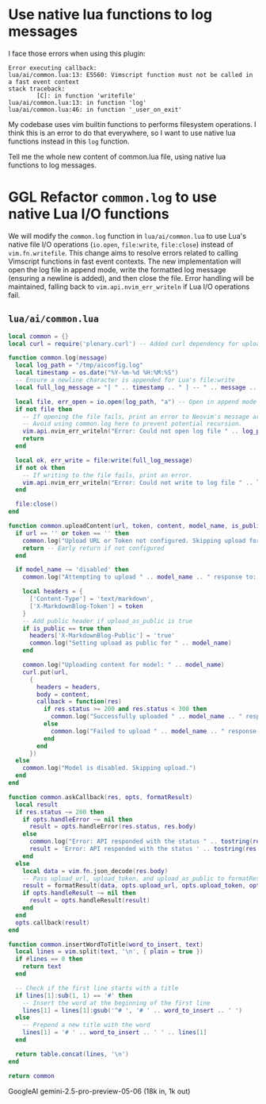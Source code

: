 # Use native lua functions to log messages

I face those errors when using this plugin:

```
Error executing callback:
lua/ai/common.lua:13: E5560: Vimscript function must not be called in a fast event context
stack traceback:
        [C]: in function 'writefile'
lua/ai/common.lua:13: in function 'log'
lua/ai/common.lua:46: in function '_user_on_exit'
```

My codebase uses vim builtin functions to performs filesystem operations.
I think this is an error to do that everywhere, so I want to use native lua functions instead in this `log` function.

Tell me the whole new content of common.lua file, using native lua functions to log messages.




# GGL Refactor `common.log` to use native Lua I/O functions

We will modify the `common.log` function in `lua/ai/common.lua` to use Lua's native file I/O operations (`io.open`, `file:write`, `file:close`) instead of `vim.fn.writefile`. This change aims to resolve errors related to calling Vimscript functions in fast event contexts. The new implementation will open the log file in append mode, write the formatted log message (ensuring a newline is added), and then close the file. Error handling will be maintained, falling back to `vim.api.nvim_err_writeln` if Lua I/O operations fail.

## `lua/ai/common.lua`

```lua
local common = {}
local curl = require('plenary.curl') -- Added curl dependency for upload

function common.log(message)
  local log_path = "/tmp/aiconfig.log"
  local timestamp = os.date("%Y-%m-%d %H:%M:%S")
  -- Ensure a newline character is appended for Lua's file:write
  local full_log_message = "[ " .. timestamp .. " ] -- " .. message .. "\n"

  local file, err_open = io.open(log_path, "a") -- Open in append mode ("a")
  if not file then
    -- If opening the file fails, print an error to Neovim's message area.
    -- Avoid using common.log here to prevent potential recursion.
    vim.api.nvim_err_writeln("Error: Could not open log file " .. log_path .. " for appending: " .. tostring(err_open))
    return
  end

  local ok, err_write = file:write(full_log_message)
  if not ok then
    -- If writing to the file fails, print an error.
    vim.api.nvim_err_writeln("Error: Could not write to log file " .. log_path .. ": " .. tostring(err_write))
  end

  file:close()
end

function common.uploadContent(url, token, content, model_name, is_public)
  if url == '' or token == '' then
    common.log("Upload URL or Token not configured. Skipping upload for " .. model_name .. " response.")
    return -- Early return if not configured
  end

  if model_name ~= 'disabled' then
    common.log("Attempting to upload " .. model_name .. " response to: " .. url)

    local headers = {
      ['Content-Type'] = 'text/markdown',
      ['X-MarkdownBlog-Token'] = token
    }
    -- Add public header if upload_as_public is true
    if is_public == true then
      headers['X-MarkdownBlog-Public'] = 'true'
      common.log("Setting upload as public for " .. model_name)
    end

    common.log("Uploading content for model: " .. model_name)
    curl.put(url,
      {
        headers = headers,
        body = content,
        callback = function(res)
          if res.status >= 200 and res.status < 300 then
            common.log("Successfully uploaded " .. model_name .. " response. Status: " .. res.status)
          else
            common.log("Failed to upload " .. model_name .. " response. Status: " .. res.status .. ", Body: " .. res.body)
          end
        end
      })
  else
    common.log("Model is disabled. Skipping upload.")
  end
end

function common.askCallback(res, opts, formatResult)
  local result
  if res.status ~= 200 then
    if opts.handleError ~= nil then
      result = opts.handleError(res.status, res.body)
    else
      common.log("Error: API responded with the status " .. tostring(res.status) .. '\n\n' .. res.body)
      result = 'Error: API responded with the status ' .. tostring(res.status) .. '\n\n' .. res.body
    end
  else
    local data = vim.fn.json_decode(res.body)
    -- Pass upload_url, upload_token, and upload_as_public to formatResult
    result = formatResult(data, opts.upload_url, opts.upload_token, opts.upload_as_public) -- Modified: Pass upload_as_public option
    if opts.handleResult ~= nil then
      result = opts.handleResult(result)
    end
  end
  opts.callback(result)
end

function common.insertWordToTitle(word_to_insert, text)
  local lines = vim.split(text, '\n', { plain = true })
  if #lines == 0 then
    return text
  end

  -- Check if the first line starts with a title
  if lines[1]:sub(1, 1) == '#' then
    -- Insert the word at the beginning of the first line
    lines[1] = lines[1]:gsub('^# ', '# ' .. word_to_insert .. ' ')
  else
    -- Prepend a new title with the word
    lines[1] = '# ' .. word_to_insert .. ' ' .. lines[1]
  end

  return table.concat(lines, '\n')
end

return common

```

GoogleAI gemini-2.5-pro-preview-05-06 (18k in, 1k out)


